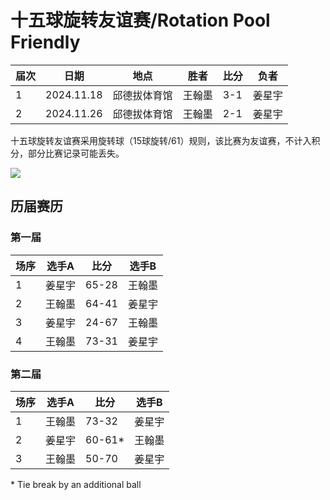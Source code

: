 # 十五球旋转友谊赛/Rotation Pool Friendly

| 届次 | 日期       | 地点         | 胜者   | 比分    | 负者   |
| ---- | ---------- | ------------ | ------ | ------- | ------ |
| 1    | 2024.11.18  | 邱德拔体育馆 | 王翰墨 | 3-1   | 姜星宇 |
| 2    | 2024.11.26  | 邱德拔体育馆 | 王翰墨 | 2-1   | 姜星宇 |

十五球旋转友谊赛采用旋转球（15球旋转/61）规则，该比赛为友谊赛，不计入积分，部分比赛记录可能丢失。

![](./img/rotation_pool_friendly.jpg)

## 历届赛历

### 第一届

| 场序 | 选手A  | 比分 | 选手B  |
| ---- | ------ | ---- | ------ |
| 1    | 姜星宇 | 65-28 | 王翰墨 |
| 2    | 王翰墨 | 64-41 | 姜星宇 |
| 3    | 姜星宇 | 24-67 | 王翰墨 |
| 4    | 王翰墨 | 73-31 | 姜星宇 |

### 第二届

| 场序 | 选手A  | 比分 | 选手B  |
| ---- | ------ | ---- | ------ |
| 1    | 王翰墨 | 73-32 | 姜星宇 |
| 2    | 姜星宇 | 60-61\* | 王翰墨 |
| 3    | 王翰墨 | 50-70 | 姜星宇 |

\* Tie break by an additional ball